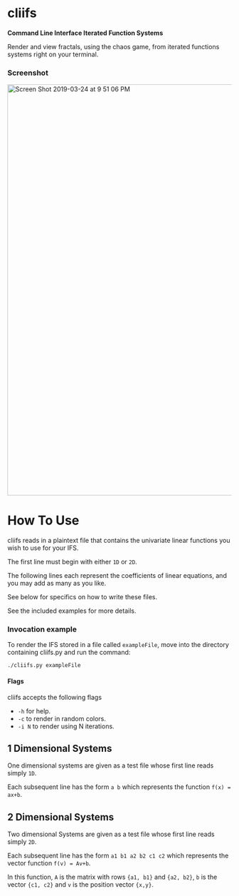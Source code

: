 # cliifs
**Command Line Interface Iterated Function Systems**

Render and view fractals, using the chaos game, from iterated functions systems right on your terminal.

### Screenshot
<img width="922" alt="Screen Shot 2019-03-24 at 9 51 06 PM" src="https://user-images.githubusercontent.com/47536723/54895900-039dd800-4e7f-11e9-81d5-3fe82aea4122.png">

# How To Use
cliifs reads in a plaintext file that contains the univariate linear functions you wish to use for your IFS.

The first line must begin with either `1D` or `2D`. 

The following lines each represent the coefficients of linear equations, and you may add as many as you like.

See below for specifics on how to write these files.

See the included examples for more details.

### Invocation example
To render the IFS stored in a file called `exampleFile`, move into the directory containing cliifs.py and run the command:

`./cliifs.py exampleFile`

#### Flags 
cliifs accepts the following flags
* `-h` for help.
* `-c` to render in random colors.
* `-i N` to render using N iterations.

## 1 Dimensional Systems
One dimensional systems are given as a test file whose first line reads simply `1D`.

Each subsequent line has the form `a b` which represents the function `f(x) = ax+b`.


## 2 Dimensional Systems
Two dimensional Systems are given as a test file whose first line reads simply `2D`.

Each subsequent line has the form `a1 b1 a2 b2 c1 c2` which represents the vector function `f(v) = Av+b`.

In this function, `A` is the matrix with rows `{a1, b1}` and `{a2, b2}`, `b` is the vector `{c1, c2}` and `v` is the position vector `{x,y}`.

